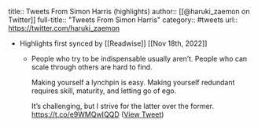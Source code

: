 title:: Tweets From Simon Harris (highlights)
author:: [[@haruki_zaemon on Twitter]]
full-title:: "Tweets From Simon Harris"
category:: #tweets
url:: https://twitter.com/haruki_zaemon

- Highlights first synced by [[Readwise]] [[Nov 18th, 2022]]
	- People who try to be indispensable usually aren’t. People who can scale through others are hard to find.
	  
	  Making yourself a lynchpin is easy. Making yourself redundant requires skill, maturity, and letting go of ego.
	  
	  It’s challenging, but I strive for the latter over the former. https://t.co/e9WMQwIQQD ([View Tweet](https://twitter.com/haruki_zaemon/status/1393730876500967430))